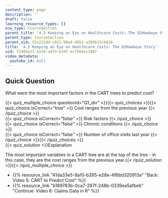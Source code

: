 ```yaml
---
content_type: page
description: ''
draft: false
learning_resource_types: []
ocw_type: CourseSection
parent_title: '4.3 Keeping an Eye on Healthcare Costs: The D2Hawkeye Story '
parent_type: CourseSection
parent_uid: 52a221dd-c011-90a4-45b1-a393b15cb810
title: '4.3 Keeping an Eye on Healthcare Costs: The D2Hawkeye Story'
uid: f24d4a21-a158-ad7d-b107-ecfb64ec198f
video_metadata:
  youtube_id: null
---
```

## Quick Question

What were the most important factors in the CART trees to predict cost?

{{< quiz_multiple_choice questionId="Q1_div" >}}{{< quiz_choices >}}{{< quiz_choice isCorrect="true" >}} Cost ranges from the previous year {{< /quiz_choice >}}  
{{< quiz_choice isCorrect="false" >}} Risk factors {{< /quiz_choice >}}  
{{< quiz_choice isCorrect="false" >}} Chronic conditions {{< /quiz_choice >}}  
{{< quiz_choice isCorrect="false" >}} Number of office visits last year {{< /quiz_choice >}}{{< /quiz_choices >}}  
{{< quiz_solution >}}Explanation

The most important variables in a CART tree are at the top of the tree - in this case, they are the cost ranges from the previous year.{{< /quiz_solution >}}{{< /quiz_multiple_choice >}}

- {{% resource_link "41da33e5-8a10-b265-e28e-4f6bd320913a" "Back: Video 5: CART to Predict Cost" %}}
- {{% resource_link "b189783b-0ca7-287f-248b-0339ea5afbeb" "Continue: Video 6: Claims Data in R" %}}